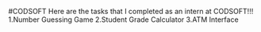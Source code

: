 #CODSOFT
Here are the tasks that I completed as an intern at CODSOFT!!!
1.Number Guessing Game
2.Student Grade Calculator
3.ATM Interface
